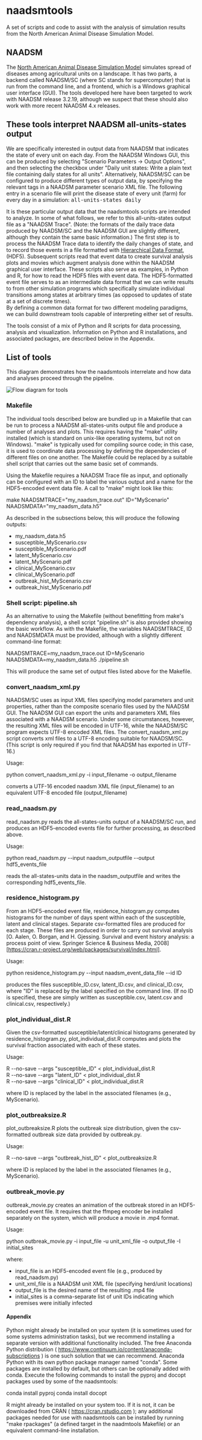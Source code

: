 # naadsmtools
A set of scripts and code to assist with the analysis of simulation results from the North American Animal Disease Simulation Model.

## NAADSM

The
[North American Animal Disease Simulation Model](http://www.naadsm.org/)
simulates spread of diseases among agricultural units on a landscape.
It has two parts, a backend called NAADSM/SC (where SC stands for
supercomputer) that is run from the command line, and a frontend,
which is a Windows graphical user interface (GUI).  The tools
developed here have been targeted to work with NAADSM release 3.2.19,
although we suspect that these should also work with more recent
NAADSM 4.x releases.  

## These tools interpret NAADSM all-units-states output

We are specifically interested in output data from NAADSM that indicates the state of every unit on each day.  From the NAADSM Windows GUI, this can be produced by selecting "Scenario Parameters -> Output Options", and then selecting the checkbox under "Daily unit states: Write a plain text file containing daily states for all units".  Alternatively, NAADSM/SC can be configured to produce different types of output data, by specifying the 
relevant <output></output> tags in a NAADSM parameter scenario XML file.  The following 
entry in a scenario file will print the disease state of every unit (farm) for every day in a simulation:
<tt>
<output>
  <variable-name>all-units-states</variable-name>
  <frequency>daily</frequency>
</output>
</tt>

It is these particular output data that the naadsmtools scripts are intended to analyze.  In some of what follows, we refer to this all-units-states output file as a "NAADSM Trace".  (Note: the formats of the daily trace data produced by NAADSM/SC and the NAADSM GUI are slightly different, although they contain the same basic information.)  The first step is to process the NAADSM Trace data to identify the daily changes of 
state, and to record those events in a file
formatted with [Hierarchical Data Format](https://www.hdfgroup.org/HDF5/), (HDF5).
Subsequent scripts read that event data to create survival analysis plots and
movies which augment analysis done within the NAADSM graphical user interface.
These scripts also serve as examples, in Python and R, for how to read
the HDF5 files with event data.  The HDF5-formatted event file serves to as an 
intermediate data format that we can write results to from other simulation programs 
which specifically simulate individual transitions among states at arbitrary times 
(as opposed to updates of state at a set of discrete times).  
By defining a common data format for two different 
modeling paradigms, we can build downstream tools capable of interpreting either set
of results.

The tools consist of a mix of Python and R scripts for data processing, analysis and visualization.  Information on Python and R installations, and associated packages, are described below in the Appendix.

## List of tools

This diagram demonstrates how the naadsmtools interrelate and how data and analyses proceed through the pipeline.

![Flow diagram for tools](/naadsmtools.png?raw=true "How tools interrelate") 

### Makefile

The individual tools described below are bundled up in a Makefile that can be run to process a NAADSM all-states-units output file and produce a number of analyses and plots.  This requires having the "make" utility installed (which is standard on unix-like operating systems, but not on Windows).  "make" is typically used for compiling source code; in this case, it is used to coordinate data processing by defining the dependencies of different files on one another.  The Makefile could be replaced by a suitable shell script that carries out the same basic set of commands.

Using the Makefile requires a NAADSM Trace file as input, and optionally can be configured with an ID to label the various output and a name for the HDF5-encoded event data file.  A call to "make" might look like this:

make NAADSMTRACE="my_naadsm_trace.out" ID="MyScenario" NAADSMDATA="my_naadsm_data.h5"

As described in the subsections below, this will produce the following outputs:

- my_naadsm_data.h5
- susceptible_MyScenario.csv
- susceptible_MyScenario.pdf
- latent_MyScenario.csv
- latent_MyScenario.pdf
- clinical_MyScenario.csv
- clinical_MyScenario.pdf
- outbreak_hist_MyScenario.csv
- outbreak_hist_MyScenario.pdf

### Shell script: pipeline.sh

As an alternative to using the Makefile (without benefitting from make's dependency analysis), a shell script "pipeline.sh" is also provided showing the basic workflow.  As with the Makefile, the variables NAADSMTRACE, ID and NAADSMDATA must be provided, although with a slightly different command-line format:

NAADSMTRACE=my_naadsm_trace.out ID=MyScenario NAADSMDATA=my_naadsm_data.h5 ./pipeline.sh

This will produce the same set of output files listed above for the Makefile.

### convert_naadsm_xml.py

NAADSM/SC uses as input XML files specifying model parameters and unit properties, rather than the composite scenario files used by the NAADSM GUI.  The NAADSM GUI can export the units and parameters XML files associated with a NAADSM scenario.  Under some circumstances, however, the resulting XML files will be encoded in UTF-16, while the NAADSM/SC program expects UTF-8 encoded XML files.  The convert_naadsm_xml.py script converts xml files to a UTF-8 encoding suitable for NAADSM/SC.  (This script is only required if you find that NAADSM has exported in UTF-16.)

Usage:

python convert_naadsm_xml.py -i input_filename -o output_filename

converts a UTF-16 encoded naadsm XML file (input_filename) to an equivalent UTF-8 encoded file (output_filename)

### read_naadsm.py

read_naadsm.py reads the all-states-units output of a NAADSM/SC run, and produces an HDF5-encoded events file for further processing, as described above.

Usage:

python read_naadsm.py --input naadsm_outputfile --output hdf5_events_file

reads the all-states-units data in the naadsm_outputfile and writes the corresponding hdf5_events_file.

### residence_histogram.py

From an HDF5-encoded event file, residence_histogram.py computes histograms for the number of days spent within each of the susceptible, latent and clinical stages.  Separate csv-formatted files are produced for each stage.  These files are produced in order to carry out survival analysis [O. Aalen, O. Borgan, and H. Gjessing. Survival and event history analysis: a process point of view. Springer Science & Business Media, 2008][https://cran.r-project.org/web/packages/survival/index.html].

Usage:

python residence_histogram.py --input naadsm_event_data_file --id ID

produces the files susceptible_ID.csv, latent_ID.csv, and clinical_ID.csv, where "ID" is replaced by the label specified on the command line.  (If no ID is specified, these are simply written as susceptible.csv, latent.csv and clinical.csv, respectively.)

### plot_individual_dist.R

Given the csv-formatted susceptible/latent/clinical histograms generated by residence_histogram.py, plot_individual_dist.R computes and plots the survival fraction associated with each of these states.

Usage:

R --no-save --args "susceptible_ID" < plot_individual_dist.R  
R --no-save --args "latent_ID" < plot_individual_dist.R  
R --no-save --args "clinical_ID" < plot_individual_dist.R

where ID is replaced by the label in the associated filenames (e.g., MyScenario).

### plot_outbreaksize.R

plot_outbreaksize.R plots the outbreak size distribution, given the csv-formatted outbreak size data provided by outbreak.py.

Usage:

R --no-save --args "outbreak_hist_ID" < plot_outbreaksize.R

where ID is replaced by the label in the associated filenames (e.g., MyScenario).

### outbreak_movie.py

outbreak_movie.py creates an animation of the outbreak stored in an HDF5-encoded event file.  It requires that the ffmpeg encoder be installed separately on the system, which will produce a movie in .mp4 format.

Usage:

python outbreak_movie.py -i input_file -u unit_xml_file -o output_file -I initial_sites

where:

- input_file is an HDF5-encoded event file (e.g., produced by read_naadsm.py)
- unit_xml_file is a NAADSM unit XML file (specifying herd/unit locations)
- output_file is the desired name of the resulting .mp4 file
- initial_sites is a comma-separate list of unit IDs indicating which premises were initially infected

#### Appendix

Python might already be installed on your system (it is sometimes used for some systems administration tasks), but we recommend installing a separate version with additional functionality included.  The free Anaconda Python distribution ( https://www.continuum.io/content/anaconda-subscriptions ) is one such solution that we can recommend.  Anaconda Python with its own python package manager named "conda".  Some packages are installed by default, but others can be optionally added with conda.  Execute the following commands to install the pyproj and docopt packages used by some of the naadsmtools:

conda install pyproj
conda install docopt

R might already be installed on your system too.  If it is not, it can be downloaded from CRAN ( https://cran.rstudio.com ); any additional packages needed for use with naadsmtools can be installed by running "make rpackages" (a defined target in the naadmtools Makefile) or an equivalent command-line installation.



